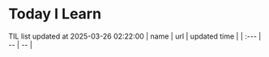 # Today I Learn 
TIL list updated at 2025-03-26 02:22:00
| name | url | updated time |
| :--- | -- | -- |
